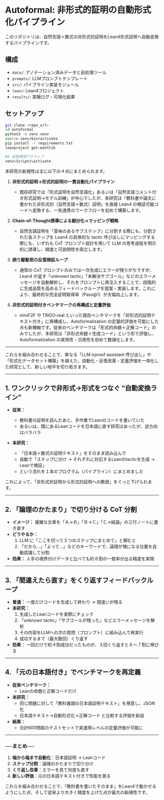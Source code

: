 # Autoformal: 非形式的証明の自動形式化パイプライン

このリポジトリは、自然言語＋数式の非形式的証明をLean4形式証明へ自動変換するパイプラインです。

## 構成
- `data/`: アノテーション済みデータと前処理ツール
- `prompts/`: LLMプロンプトテンプレート
- `src/`: パイプライン実装モジュール
- `lean/`: Lean4プロジェクト
- `results/`: 実験ログ・可視化結果

## セットアップ
```bash
git clone <repo_url>
cd autoformal
python3 -m venv venv
source venv/bin/activate
pip install -r requirements.txt
leanproject get-mathlib

## 仮想環境アクティブ
venv\Scripts\activate
```

本研究の新規性は主に以下の４点にまとめられます。

1. **非形式的証明→形式的証明の一貫自動化パイプライン**  
   - 既存研究では「形式証明を自然言語化」あるいは「自然言語コメント付き形式証明→モデル訓練」が中心でしたが、本研究は「教科書や論文に書かれた非形式的（自然言語＋数式）証明」を直接 Lean4 の検証可能コードへ変換する、一気通貫のワークフローを初めて構築します。

2. **Chain‑of‑Thought誘導による細分化→マッピング戦略**  
   - 自然言語証明を「意味のあるサブステップ」に分割する際にも、分割された各ステップを Lean4 の具体的な tactic 呼び出しにマッピングする際にも、いずれも CoT プロンプト設計を用いて LLM の思考過程を明示的に誘導し、精度と可説明性を両立します。

3. **誤り駆動型の反復検証ループ**  
   - 通常の CoT プロンプトのみでは一次生成にエラーが残りがちですが、Lean4 が返す「unknown tactic」「未解決サブゴール」などのエラーメッセージを自動解析し、それをプロンプトに再注入することで、段階的に生成品質を高めるフィードバックループを提案・実装します。これにより、最終的な完全証明取得率（Pass@1）が大幅向上します。

4. **非形式的証明付きベンチマークの再構成と定量評価**  
   - miniF2F や TRIGO‑real といった既存ベンチマークを「非形式的証明テキスト付き」に再構成し、Autoformalization の定量的評価を可能にした点も新機軸です。従来のベンチマークは「形式的命題＋正解コード」のみでしたが、本研究は「非形式命題＋生成コード」という形で評価し、Autoformalization の実用性・汎用性を初めて数値化します。

---

これらを組み合わせることで、単なる「LLM→proof assistant 呼び出し」や「形式化データセット構築」を越えた、自動化・反復改善・定量評価を一体化した研究として、新しい地平を切り拓きます。


---

## 1. ワンクリックで非形式→形式をつなぐ “自動変換ライン”

- **従来：**  
  - 教科書の証明を読んだあと、手作業でLeanのコードを書いていた  
  - あるいは、既にあるLeanコードを日本語に直す研究はあったが、逆方向はバラバラ  

- **本研究：**  
  - 「日本語＋数式の証明テキスト」をそのまま読み込んで  
  - 自動で「ステップに分け → それぞれに対応するLeanのtacticを生成 → Leanで検証」  
  - という流れを１本のプログラム（パイプライン）にまとめました  

これによって、「非形式的証明から形式的証明への敷居」をぐっと下げられます。

---

## 2. 「論理のかたまり」で切り分ける CoT 分割

- **イメージ：** 複雑な文章を「Ａ→Ｂ」「Ｂ→Ｃ」「Ｃ→結論」の三行ノートに書き直す  
- **どうやるか：**  
  1. LLM に「ここを切って３つのステップにまとめて」と頼むと  
  2. 「だから…」「よって…」などのキーワードで、論理が塊になる位置を自動認識して分割  
- **効果：** 人手の境界付けデータと比べても約８割の一致率が出る精度を実現

---

## 3. 「間違えたら直す」をくり返すフィードバックループ

- **普通：** 一度だけコードを生成して終わり → 間違いが残る  
- **本研究：**  
  1. 生成したLeanコードを実際にチェック  
  2. 「unknown tactic」「サブゴールが残った」などエラーメッセージを解析  
  3. その内容をLLMへの次の質問（プロンプト）に組み込んで再実行  
  4. 成功するまで（最大数回）くり返す  
- **効果：** 一回だけで約４割成功だったものが、３回くり返すと６〜７割に伸びる

---

## 4. 「元の日本語付き」でベンチマークを再定義

- **従来ベンチマーク：**  
  - Leanの命題と正解コードだけ  
- **本研究：**  
  - 同じ問題に対して「教科書調の日本語証明テキスト」を用意し、JSON化  
  - 日本語テキスト→自動形式化→正解コード と比較する評価を新設  
- **結果：**  
  - 合計600問超のテストセットで実運用レベルの定量評価が可能に

---

### ──まとめ──  
1. **端から端まで自動化**：日本語証明 → Leanコード  
2. **ステップ分割**：論理のかたまりで切り分け  
3. **くり返し改善**：エラーを見て何度も直す  
4. **新しい評価**：元の日本語テキスト付きで性能を測る  

これらを組み合わせることで、「教科書を書いたそのまま」をLean4で動かせるようにした点、そして従来より大きく精度を上げた点が最大の新規性です。
